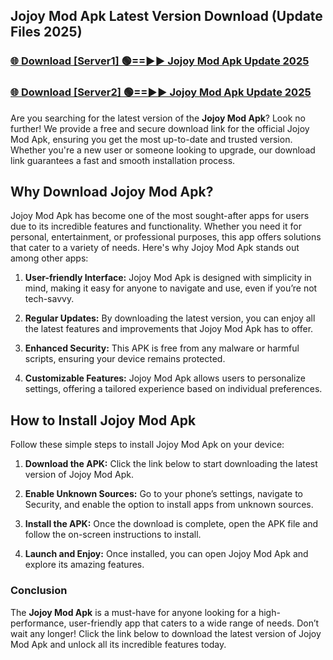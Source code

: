 ## Jojoy Mod Apk Latest Version Download (Update Files 2025)<br>


### [🌐 Download [Server1] 🟢==►► Jojoy Mod Apk Update 2025](https://modyollo.pages.dev/?title=Jojoy_Mod_Apk)


### [🌐 Download [Server2] 🟢==►► Jojoy Mod Apk Update 2025](https://modyollo.pages.dev/?title=Jojoy_Mod_Apk)


Are you searching for the latest version of the <strong>Jojoy Mod Apk</strong>? Look no further! We provide a free and secure download link for the official Jojoy Mod Apk, ensuring you get the most up-to-date and trusted version. Whether you're a new user or someone looking to upgrade, our download link guarantees a fast and smooth installation process.

## <strong>Why Download Jojoy Mod Apk?</strong>

Jojoy Mod Apk has become one of the most sought-after apps for users due to its incredible features and functionality. Whether you need it for personal, entertainment, or professional purposes, this app offers solutions that cater to a variety of needs. Here's why Jojoy Mod Apk stands out among other apps:

1. <strong>User-friendly Interface:</strong> Jojoy Mod Apk is designed with simplicity in mind, making it easy for anyone to navigate and use, even if you’re not tech-savvy.

2. <strong>Regular Updates:</strong> By downloading the latest version, you can enjoy all the latest features and improvements that Jojoy Mod Apk has to offer.

3. <strong>Enhanced Security:</strong> This APK is free from any malware or harmful scripts, ensuring your device remains protected.

4. <strong>Customizable Features:</strong> Jojoy Mod Apk allows users to personalize settings, offering a tailored experience based on individual preferences.

## <strong>How to Install Jojoy Mod Apk</strong>

Follow these simple steps to install Jojoy Mod Apk on your device:

1. <strong>Download the APK:</strong> Click the link below to start downloading the latest version of Jojoy Mod Apk.

2. <strong>Enable Unknown Sources:</strong> Go to your phone’s settings, navigate to Security, and enable the option to install apps from unknown sources.

3. <strong>Install the APK:</strong> Once the download is complete, open the APK file and follow the on-screen instructions to install.

4. <strong>Launch and Enjoy:</strong> Once installed, you can open Jojoy Mod Apk and explore its amazing features.

### <strong>Conclusion</strong></h2>

The <strong>Jojoy Mod Apk</strong> is a must-have for anyone looking for a high-performance, user-friendly app that caters to a wide range of needs. Don’t wait any longer! Click the link below to download the latest version of Jojoy Mod Apk and unlock all its incredible features today.